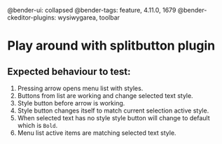 @bender-ui: collapsed
@bender-tags: feature, 4.11.0, 1679
@bender-ckeditor-plugins: wysiwygarea, toolbar

# Play around with splitbutton plugin
## Expected behaviour to test:
1. Pressing arrow opens menu list with styles.
1. Buttons from list are working and change selected text style.
1. Style button before arrow is working.
1. Style button changes itself to match current selection active style.
1. When selected text has no style style button will change to default which is `Bold`.
1. Menu list active items are matching selected text style.
